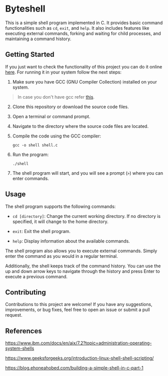 # Byteshell

This is a simple shell program implemented in C. It provides basic command functionalities such as `cd`, `exit`, and `help`. It also includes features like executing external commands, forking and waiting for child processes, and maintaining a command history.

## Getting Started

If you just want to check the functionality of this project you can do it online [here](https://www.programiz.com/c-programming/online-compiler/). For running it in your system follow the next steps:

1. Make sure you have GCC (GNU Compiler Collection) installed on your system.

> In case you don't have gcc refer [this](https://gist.github.com/alandsilva26/53cd2fecf253554c2f671766d3df5d66).

2. Clone this repository or download the source code files.

3. Open a terminal or command prompt.

4. Navigate to the directory where the source code files are located.

5. Compile the code using the GCC compiler:

   ```
   gcc -o shell shell.c
   ```

6. Run the program:

   ```
   ./shell
   ```

7. The shell program will start, and you will see a prompt (`>`) where you can enter commands.

## Usage

The shell program supports the following commands:

- `cd [directory]`: Change the current working directory. If no directory is specified, it will change to the home directory.

- `exit`: Exit the shell program.

- `help`: Display information about the available commands.

The shell program also allows you to execute external commands. Simply enter the command as you would in a regular terminal.

Additionally, the shell keeps track of the command history. You can use the up and down arrow keys to navigate through the history and press Enter to execute a previous command.

## Contributing

Contributions to this project are welcome! If you have any suggestions, improvements, or bug fixes, feel free to open an issue or submit a pull request.

## References

https://www.ibm.com/docs/en/aix/7.2?topic=administration-operating-system-shells

https://www.geeksforgeeks.org/introduction-linux-shell-shell-scripting/

https://blog.ehoneahobed.com/building-a-simple-shell-in-c-part-1
